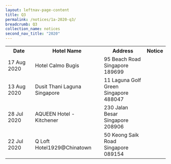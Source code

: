 ```yaml
---
layout: leftnav-page-content
title: Q3
permalink: /notices/1a-2020-q3/
breadcrumb: Q3
collection_name: notices
second_nav_title: "2020"
---
```


<table>
   <tr>
    <th>Date</th>
    <th>Hotel Name</th>
    <th>Address</th>
    <th>Notice</th>
  </tr>
      <tr>
    <td>17 Aug 2020</td>
    <td>Hotel Calmo Bugis</td>
    <td>95 Beach Road<br>Singapore 189699<br></td>
    <td><a href="/files/Hotel Calmo Bugis.pdf"></a></td>
  </tr>
      <tr>
    <td>13 Aug 2020</td>
    <td>Dusit Thani Laguna Singapore</td>
    <td>11 Laguna Golf Green<br>Singapore 488047<br></td>
    <td><a href="/files/Dusit Thani Laguna Singapore.pdf"></a></td>
  </tr>
      <tr>
    <td>28 Jul 2020</td>
    <td>AQUEEN Hotel - Kitchener</td>
    <td>230 Jalan Besar<br>Singapore 208906<br></td>
    <td><a href="/files/AQUEEN Hotel - Kitchener.pdf"></a></td>
  </tr>
   <tr>
    <td>22 Jul 2020</td>
    <td>Q Loft Hotel1929@Chinatown</td>
    <td>50 Keong Saik Road<br>Singapore 089154<br></td>
    <td><a href="/files/Q Loft Hotel1929atChinatown.pdf"></a></td>
  </tr>
</table>
